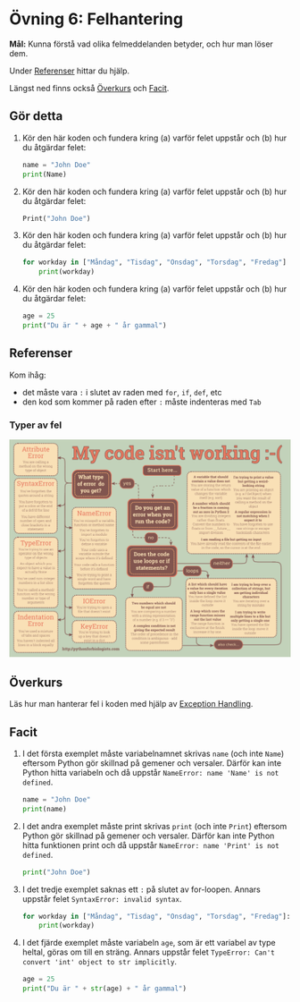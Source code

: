 # Övning 6: Felhantering

**Mål:** Kunna förstå vad olika felmeddelanden betyder, och hur man löser dem.

Under [Referenser](#referenser) hittar du hjälp.

Längst ned finns också [Överkurs](#Överkurs) och [Facit](#facit).

## Gör detta

1. Kör den här koden och fundera kring (a) varför felet uppstår och (b) hur du åtgärdar felet:
      ```py
      name = "John Doe"
      print(Name)
      ```
2. Kör den här koden och fundera kring (a) varför felet uppstår och (b) hur du åtgärdar felet:
      ```py
      Print("John Doe")
      ```
3. Kör den här koden och fundera kring (a) varför felet uppstår och (b) hur du åtgärdar felet:
      ```py
      for workday in ["Måndag", "Tisdag", "Onsdag", "Torsdag", "Fredag"]
          print(workday)
      ```
4. Kör den här koden och fundera kring (a) varför felet uppstår och (b) hur du åtgärdar felet:
      ```py
      age = 25
      print("Du är " + age + " år gammal")
      ```
      
## Referenser

Kom ihåg:

- det måste vara `:` i slutet av raden med `for`, `if`, `def`, etc
- den kod som kommer på raden efter `:` måste indenteras med `Tab`

### Typer av fel

![](/Exercises/my-code-isnt-working.png)

## Överkurs

Läs hur man hanterar fel i koden med hjälp av [Exception Handling](https://www.learnpython.org/en/Exception_Handling).

## Facit

1. I det första exemplet måste variabelnamnet skrivas `name` (och inte `Name`) eftersom Python gör skillnad på gemener och versaler. Därför kan inte Python hitta variabeln och då uppstår `NameError: name 'Name' is not defined`.
      ```py
      name = "John Doe"
      print(name)
      ```
2. I det andra exemplet måste print skrivas `print` (och inte `Print`) eftersom Python gör skillnad på gemener och versaler. Därför kan inte Python hitta funktionen print och då uppstår `NameError: name 'Print' is not defined`.
      ```py
      print("John Doe")
      ```
3. I det tredje exemplet saknas ett `:` på slutet av for-loopen. Annars uppstår felet `SyntaxError: invalid syntax`.
      ```py
      for workday in ["Måndag", "Tisdag", "Onsdag", "Torsdag", "Fredag"]:
          print(workday)
      ```
4. I det fjärde exemplet måste variabeln `age`, som är ett variabel av type heltal, göras om till en sträng. Annars uppstår felet `TypeError: Can't convert 'int' object to str implicitly`.
      ```py
      age = 25
      print("Du är " + str(age) + " år gammal")
      ```
